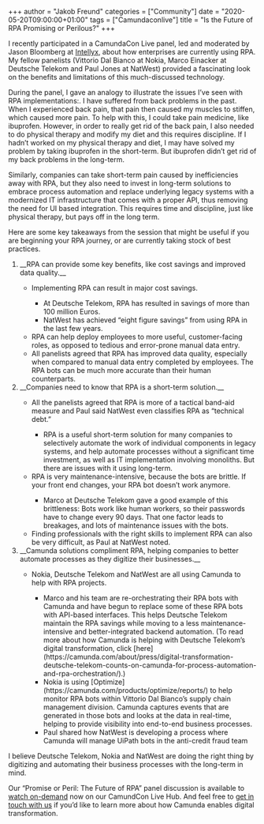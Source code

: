 +++
author = "Jakob Freund"
categories = ["Community"]
date = "2020-05-20T09:00:00+01:00"
tags = ["Camundaconlive"]
title = "Is the Future of RPA Promising or Perilous?"
+++

I recently participated in a CamundaCon Live panel, led and moderated by Jason Bloomberg at [Intellyx](https://intellyx.com/), about how enterprises are currently using RPA. My fellow panelists (Vittorio Dal Bianco at Nokia, Marco Einacker at Deutsche Telekom and Paul Jones at NatWest) provided a fascinating look on the benefits and limitations of this much-discussed technology.

During the panel, I gave an analogy to illustrate the issues I’ve seen with RPA implementations:. I have suffered from back problems in the past. When I experienced back pain, that pain then caused my muscles to stiffen, which caused more pain. To help with this, I could take pain medicine, like ibuprofen. However, in order to really get rid of the back pain, I also needed to do physical therapy and modify my diet and this requires discipline. If I hadn’t worked on my physical therapy and diet, I may have solved my problem by taking ibuprofen in the short-term. But ibuprofen didn’t get rid of my back problems in the long-term.

Similarly, companies can take short-term pain caused by inefficiencies away with RPA, but they also need to invest in long-term solutions to embrace process automation and replace underlying legacy systems with a modernized IT infrastructure that comes with a proper API, thus removing the need for UI based integration. This requires time and discipline, just like physical therapy, but pays off in the long term.

Here are some key takeaways from the session that might be useful if you are beginning your RPA journey, or are currently taking stock of best practices.
<ol>
<li>__RPA can provide some key benefits, like cost savings and improved data quality.__</li>
  <ul>
    <li>Implementing RPA can result in major cost savings.</li>
      <ul>
        <li>At Deutsche Telekom, RPA has resulted in savings of more than 100 million Euros.</li>
        <li>NatWest has achieved “eight figure savings” from using RPA in the last few years.</li>
      </ul>
    <li>RPA can help deploy employees to more useful, customer-facing roles, as opposed to tedious and error-prone manual data entry.</li>
    <li>All panelists agreed that RPA has improved data quality, especially when compared to manual data entry completed by employees. The RPA bots can be much more accurate than their human counterparts.</li>
  </ul>

<li>__Companies need to know that RPA is a short-term solution.__</li>
  <ul>
    <li>All the panelists agreed that RPA is more of a tactical band-aid measure and Paul said NatWest even classifies RPA as “technical debt.”</li>
      <ul>
        <li>RPA is a useful short-term solution for many companies to selectively automate the work of individual components in legacy systems, and help automate processes without a significant time investment, as well as IT implementation involving monoliths. But there are issues with it using long-term.</li>
      </ul>  
    <li>RPA is very maintenance-intensive, because the bots are brittle. If your front end changes, your RPA bot doesn’t work anymore.</li>
      <ul>
        <li>Marco at Deutsche Telekom gave a good example of this brittleness: Bots work like human workers, so their passwords have to change every 90 days. That one factor leads to breakages, and lots of maintenance issues with the bots.</li>
      </ul>
    <li>Finding professionals with the right skills to implement RPA can also be very difficult, as Paul at NatWest noted.</li>
  </ul>
<li>__Camunda solutions compliment RPA, helping companies to better automate processes as they digitize their businesses.__</li>  
  <ul>
    <li>Nokia, Deutsche Telekom and NatWest are all using Camunda to help with RPA projects.</li>
    <ul>
      <li>Marco and his team are re-orchestrating their RPA bots with Camunda and have begun to replace some of these RPA bots with API-based interfaces. This helps Deutsche Telekom maintain the RPA savings while moving to a less maintenance-intensive and better-integrated backend automation. (To read more about how Camunda is helping with Deutsche Telekom’s digital transformation, click [here](https://camunda.com/about/press/digital-transformation-deutsche-telekom-counts-on-camunda-for-process-automation-and-rpa-orchestration/).)</li>
      <li>Nokia is using [Optimize](https://camunda.com/products/optimize/reports/) to help monitor RPA bots within Vittorio Dal Bianco’s supply chain management division. Camunda captures events that are generated in those bots and looks at the data in real-time, helping to provide visibility into end-to-end business processes.</li>
      <li>Paul shared how NatWest is developing a process where Camunda will manage UiPath bots in the anti-credit fraud team</li>
    </ul>
  </ul>
</ol>
I believe Deutsche Telekom, Nokia and NatWest are doing the right thing by digitizing and automating their business processes with the long-term in mind.

Our “Promise or Peril: The Future of RPA” panel discussion is available to [watch on-demand](https://gateway.on24.com/wcc/eh/2260438/lp/2323976/on-demand-panel-discussion-promise-or-perilthe-future-of-rpa) now on our CamundCon Live Hub. And feel free to [get in touch with us](https://camunda.com/contact/) if you’d like to learn more about how Camunda enables digital transformation.
